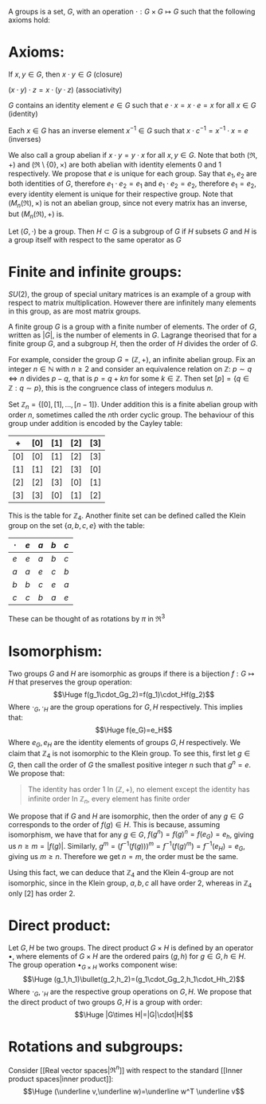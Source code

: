 
A groups is a set, $G$, with an operation $\cdot:G\times G\mapsto G$ such that the following axioms hold:
# Axioms:

If $x,y\in G$, then $x \cdot y\in G$ (closure)

$(x \cdot y)\cdot z=x \cdot(y \cdot z)$ (associativity)

$G$ contains an identity element $e\in G$ such that $e \cdot x=x \cdot e=x$ for all $x\in G$ (identity)

Each $x\in G$ has an inverse element $x^{-1}\in G$ such that $x \cdot c^{-1}=x^{-1}\cdot x=e$ (inverses)

We also call a group abelian if $x \cdot y= y \cdot x$ for all $x,y\in G$. Note that both $(\Re,+)$ and $(\Re\setminus\{0\},\times)$ are both abelian with identity elements $0$ and $1$ respectively. We propose that $e$ is unique for each group. Say that $e_1,e_2$ are both identities of $G$, therefore $e_1\cdot e_2=e_1$ and $e_1\cdot e_2=e_2$, therefore $e_1=e_2$, every identity element is unique for their respective group. Note that $(M_n(\Re),\times)$ is not an abelian group, since not every matrix has an inverse, but $(M_n(\Re),+)$ is.

Let $(G,\cdot)$ be a group. Then $H\subset G$ is a subgroup of $G$ if $H$ subsets $G$ and $H$ is a group itself with respect to the same operator as $G$

# Finite and infinite groups:

$SU(2)$, the group of special unitary matrices is an example of a group with respect to matrix multiplication. However there are infinitely many elements in this group, as are most matrix groups.

A finite group $G$ is a group with a finite number of elements. The order of $G$, written as $|G|$, is the number of elements in $G$. Lagrange theorised that for a finite group $G$, and a subgroup $H$, then the order of $H$ divides the order of $G$.

For example, consider the group $G=(\mathbb{Z},+)$, an infinite abelian group. Fix an integer $n\in \mathbb{N}$ with $n\geq2$ and consider an equivalence relation on $\mathbb{Z}$: $p\sim q\iff n$ divides $p-q$, that is $p=q+kn$ for some $k\in \mathbb{Z}$. Then set $[p]=\{q\in \mathbb{Z}:q\sim p\}$, this is the congruence class of integers modulus $n$.

Set $\mathbb{Z}_n=\{[0],[1],\dots,[n-1]\}$. Under addition this is a finite abelian group with order $n$, sometimes called the $n$th order cyclic group. The behaviour of this group under addition is encoded by the Cayley table:

|  $+$  | $[0]$ | $[1]$ | $[2]$ | $[3]$ |
|:-----:|:-----:|:-----:|:-----:|:-----:|
| $[0]$ | $[0]$ | $[1]$ | $[2]$ | $[3]$ |
| $[1]$ | $[1]$ | $[2]$ | $[3]$ | $[0]$ |
| $[2]$ | $[2]$ | $[3]$ | $[0]$ | $[1]$ |
| $[3]$ | $[3]$ | $[0]$ | $[1]$ | $[2]$ |
This is the table for $\mathbb{Z}_4$. Another finite set can be defined called the Klein group on the set $\{a,b,c,e\}$ with the table:

| $\cdot$ | $e$ | $a$ | $b$ | $c$ |
|:-------:|:---:|:---:|:---:|:--- |
|   $e$   | $e$ | $a$ | $b$ | $c$ |
|   $a$   | $a$ | $e$ | $c$ | $b$ |
|   $b$   | $b$ | $c$ | $e$ | $a$ |
|   $c$   | $c$ | $b$ | $a$ | $e$ |
These can be thought of as rotations by $\pi$ in $\Re^3$

# Isomorphism:

Two groups $G$ and $H$ are isomorphic as groups if there is a bijection $f:G\mapsto H$ that preserves the group operation:$$\Huge f(g_1\cdot_Gg_2)=f(g_1)\cdot_Hf(g_2)$$Where $\cdot_G,\cdot_H$ are the group operations for $G,H$ respectively. This implies that:$$\Huge f(e_G)=e_H$$Where $e_G,e_H$ are the identity elements of groups $G,H$ respectively. We claim that $\mathbb{Z}_4$ is not isomorphic to the Klein group. To see this, first let $g\in G$, then call the order of $G$ the smallest positive integer $n$ such that $g^n=e$. We propose that:
> The identity has order $1$
> In $(\mathbb{Z},+)$, no element except the identity has infinite order
> In $\mathbb{Z}_n$, every element has finite order

We propose that if $G$ and $H$ are isomorphic, then the order of any $g\in G$ corresponds to the order of $f(g)\in H$. This is because, assuming isomorphism, we have that for any $g\in G$, $f(g^n)=f(g)^n=f(e_G)=e_h$, giving us $n\geq m=|f(g)|$. Similarly, $g^m=(f^{-1}(f(g)))^m=f^{-1}(f(g)^m)=f^{-1}(e_H)=e_G$, giving us $m\geq n$. Therefore we get $n=m$, the order must be the same.

Using this fact, we can deduce that $\mathbb{Z}_4$ and the Klein $4$-group are not isomorphic, since in the Klein group, $a,b,c$ all have order $2$, whereas in $\mathbb{Z}_4$ only $[2]$ has order $2$.

# Direct product:

Let $G,H$ be two groups. The direct product $G\times H$ is defined by an operator $\bullet$, where elements of $G\times H$ are the ordered pairs $(g,h)$ for $g\in G,h\in H$. The group operation $\bullet_{G\times H}$ works component wise:$$\Huge (g_1,h_1)\bullet(g_2,h_2)=(g_1\cdot_Gg_2,h_1\cdot_Hh_2)$$Where $\cdot_G,\cdot_H$ are the respective group operations on $G,H$. We propose that the direct product of two groups $G,H$ is a group with order:$$\Huge |G\times H|=|G|\cdot|H|$$

# Rotations and subgroups:

Consider [[Real vector spaces|$\Re^n$]] with respect to the standard [[Inner product spaces|inner product]]:$$\Huge (\underline v,\underline w)=\underline w^T \underline v$$

 